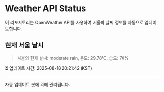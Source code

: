 
# Weather API Status

이 리포지토리는 OpenWeather API를 사용하여 서울의 날씨 정보를 자동으로 업데이트합니다.

## 현재 서울 날씨
> 서울의 현재 날씨: moderate rain, 온도: 29.78°C, 습도: 70%

⏳ 업데이트 시간: 2025-08-18 20:21:42 (KST)

---
자동 업데이트 봇에 의해 관리됩니다.
